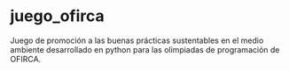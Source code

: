 # juego_ofirca
Juego de promoción a las buenas prácticas sustentables en el medio ambiente desarrollado en python para las olimpiadas de programación de OFIRCA.
